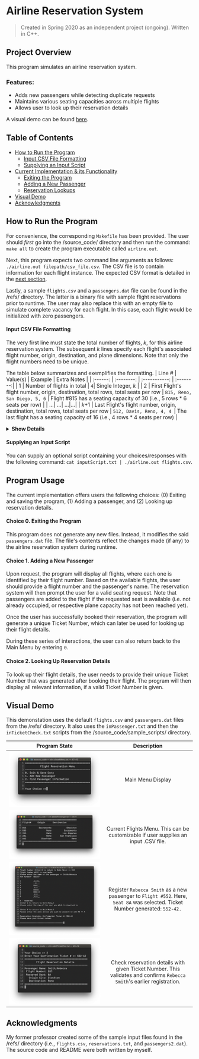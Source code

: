 # Airline Reservation System
> Created in Spring 2020 as an independent project (ongoing). Written in C++.


## Project Overview
This program simulates an airline reservation system. 

### Features:
- Adds new passengers while detecting duplicate requests
- Maintains various seating capacities across multiple flights
- Allows user to look up their reservation details

A visual demo can be found [here](https://github.com/jschhie/airline-reserv/#visual-demo).


## Table of Contents
* [How to Run the Program](https://github.com/jschhie/airline-reserv/#how-to-run-the-program)
  * [Input CSV File Formatting](https://github.com/jschhie/airline-reserv/#input-csv-file-formatting)
  * [Supplying an Input Script](https://github.com/jschhie/airline-reserv/#supplying-an-input-script)
* [Current Implementation & its Functionality](https://github.com/jschhie/airline-reserv/#program-usage)
  * [Exiting the Program](https://github.com/jschhie/airline-reserv/#choice-0-exiting-the-program)
  * [Adding a New Passenger](https://github.com/jschhie/airline-reserv/#choice-1-adding-a-new-passenger)
  * [Reservation Lookups](https://github.com/jschhie/airline-reserv/#choice-2-looking-up-reservation-details)
* [Visual Demo](https://github.com/jschhie/airline-reserv/#visual-demo)
* [Acknowledgments](https://github.com/jschhie/airline-reserv/#acknowledgments)


## How to Run the Program  
For convenience, the corresponding ```Makefile``` has been provided. The user should *first* go into the /source_code/ directory and then run the command: ```make all``` to create the program executable called ```airline.out```.

Next, this program expects two command line arguments as follows: ```./airline.out filepath/csv_file.csv```. The CSV file is to contain information for each flight instance. The expected CSV format is detailed in the [next section](https://github.com/jschhie/airline-reserv/#input-csv-file-formatting).

Lastly, a sample ```flights.csv``` and a ```passengers.dat``` file can be found in the /refs/ directory. The latter is a binary file with sample flight reservations prior to runtime. The user may also replace this with an empty file to simulate complete vacancy for each flight. In this case, each flight would be initialized with zero passengers. 


#### Input CSV File Formatting
The very first line must state the total number of flights, *k*, for this airline reservation system. The subsequent *k* lines specify each flight's associated flight number, origin, destination, and plane dimensions. Note that only the flight numbers need to be unique. 

The table below summarizes and exemplifies the formatting.
| Line # | Value(s) | Example | Extra Notes |
| :------: | :--------: | :-----------: | :--------:|
| 1 | Number of flights in total |  ```4```| Single Integer, *k* |
| 2 | First Flight's flight number, origin, destination, total rows, total seats per row | ```815, Reno, San Diego, 5, 6``` | Flight #815 has a seating capacity of 30 (i.e., 5 rows * 6 seats per row) |
| ...| ...| ...|...|
| *k*+1 | Last Flight's flight number, origin, destination, total rows, total seats per row | ```512, Davis, Reno, 4, 4 ```| The last flight has a seating capacity of 16 (i.e., 4 rows * 4 seats per row) | 

<details><summary><b>Show Details</b></summary>
 
> REMARK: For the sake of readability, the values listed have been separated by a comma followed by a single whitespace. The actual CSV format requires that they are separated by just a comma. 

</details>

#### Supplying an Input Script
You can supply an optional script containing your choices/responses with the following command: ```cat inputScript.txt | ./airline.out flights.csv```.


## Program Usage
The current implementation offers users the following choices: (0) Exiting and saving the program, (1) Adding a passenger, and (2) Looking up reservation details. 


#### Choice 0. Exiting the Program
This program does not generate any new files. Instead, it modifies the said ```passengers.dat``` file. The file's contents reflect the changes made (if any) to the airline reservation system during runtime. 


#### Choice 1. Adding a New Passenger
Upon request, the program will display all flights, where each one is identified by their flight number. Based on the available flights, the user should provide a flight number and the passenger's name. The reservation system will then prompt the user for a valid seating request. Note that passengers are added to the flight if the requested seat is available (i.e. not already occupied, or respective plane capacity has not been reached yet). 

Once the user has successfully booked their reservation, the program will generate a unique Ticket Number, which can later be used for looking up their flight details. 

During these series of interactions, the user can also return back to the Main Menu by entering ```0```.


#### Choice 2. Looking Up Reservation Details
To look up their flight details, the user needs to provide their unique Ticket Number that was generated after booking their flight. The program will then display all relevant information, if a valid Ticket Number is given. 


## Visual Demo
This demonstation uses the default ```flights.csv``` and ```passengers.dat``` files from the /refs/ directory. 
It also uses the ```inPassenger.txt``` and then the ```inTicketCheck.txt``` scripts from the /source_code/sample_scripts/ directory.

| Program State | Description |
| ----- | :-----: |
| ![alt text](https://github.com/jschhie/Airline-Reservation-System/blob/master/demo/Show%20Menu.png?raw=true "Main Menu") | Main Menu Display |
| ![alt text](https://github.com/jschhie/Airline-Reservation-System/blob/master/demo/Current%20Flights%20Menu.png?raw=true "Flights Menu") | Current Flights Menu. This can be customizable if user supplies an input .CSV file. |
| ![alt text](https://github.com/jschhie/Airline-Reservation-System/blob/master/demo/Add%20Passenger.png?raw=true "Add Passenger") | Register ```Rebecca Smith``` as a new passenger to ```Flight #552```. Here, ```Seat 8A``` was selected. Ticket Number generated: ```552-42.``` | 
| ![alt text](https://github.com/jschhie/Airline-Reservation-System/blob/master/demo/Passenger%20Lookup.png?raw=true "Check Reservation Details") | Check reservation details with given Ticket Number. This validates and confirms ```Rebecca Smith```'s earlier registration. |


## Acknowledgments
My former professor created some of the sample input files found in the /refs/ directory (i.e., ```flights.csv```, ```reservations.txt```, and ```passengers2.dat```). The source code and README were both written by myself. 
